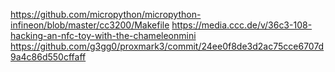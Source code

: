 https://github.com/micropython/micropython-infineon/blob/master/cc3200/Makefile
https://media.ccc.de/v/36c3-108-hacking-an-nfc-toy-with-the-chameleonmini
https://github.com/g3gg0/proxmark3/commit/24ee0f8de3d2ac75cce6707d9a4c86d550cffaff
